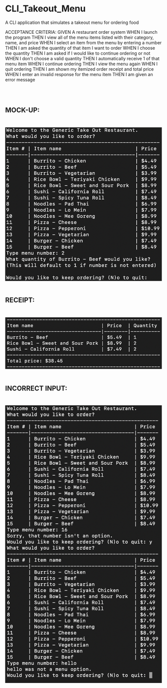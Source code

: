 # CLI_Takeout_Menu
A CLI application that simulates a takeout menu for ordering food 

ACCEPTANCE CRITERIA: 
GIVEN A restaurant order system
WHEN I launch the program
THEN I view all of the menu items listed with their category, name, and price
WHEN I select an item from the menu by entering a number
THEN I am asked the quantity of that item I want to order
WHEN I choose the quantity
THEN I am asked if I would like to continue ordering or not
WHEN I don't choose a valid quantity
THEN I automatically receive 1 of that menu item
WHEN I continue ordering
THEN I view the menu again
WHEN I quit ordering
THEN I am shown my itemized order receipt and total price
WHEN I enter an invalid response for the menu item
THEN I am given an error message

<br><br>

## MOCK-UP: <br><br>
![alt text](image.png) <br><br>

## RECEIPT:<br><br>
![alt text](image-1.png)<br><br>

## INCORRECT INPUT: <br><br>
![alt text](image-2.png) <br><br>